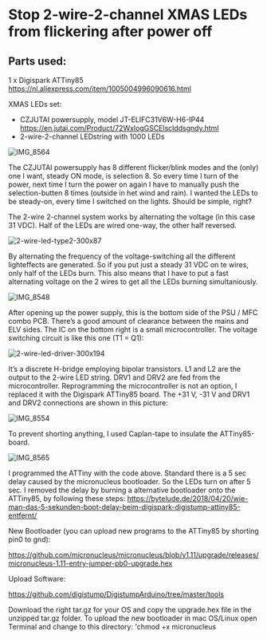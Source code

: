 # Stop 2-wire-2-channel XMAS LEDs from flickering after power off


## Parts used:

1 x Digispark ATTiny85 https://nl.aliexpress.com/item/1005004996090616.html

XMAS LEDs set:
- CZJUTAI powersupply, model JT-ELIFC31V6W-H6-IP44 https://en.jutai.com/Product/72WxlogGSCElsclddsgndy.html
- 2-wire-2-channel LEDstring with 1000 LEDs

![IMG_8564](https://user-images.githubusercontent.com/45515609/209928261-e8caef38-934a-46cf-b2b6-46beef2f015f.jpeg)

The CZJUTAI powersupply has 8 different flicker/blink modes and the (only) one I want, steady ON mode, is selection 8. So every time I turn of the power, next time I turn the power on again I have to manually push the selection-butten 8 times (outside in het wind and rain). I wanted the LEDs to be steady-on, every time I switched on the lights. Should be simple, right?

The 2-wire 2-channel system works by alternating the voltage (in this case 31 VDC). Half of the LEDs are wired one-way, the other half reversed. 

![2-wire-led-type2-300x87](https://user-images.githubusercontent.com/45515609/209933412-566f2e65-3161-4cde-aec2-fed80e0a6c06.png)

By alternating the frequency of the voltage-switching all the different lighteffects are generated. So if you put just a steady 31 VDC on te wires, only half of the LEDs burn. This also means that I have to put a fast alternating voltage on the 2 wires to get all the LEDs burning simultaniously.

![IMG_8548](https://user-images.githubusercontent.com/45515609/209929129-59ca7d4f-bb9b-4bb0-a428-47b8ed94e803.JPG)

After opening up the power supply, this is the bottom side of the PSU / MFC combo PCB. There’s a good amount of clearance between the mains and ELV sides. The IC on the bottom right is a small microcontroller. The voltage switching circuit is like this one (T1 = Q1):

![2-wire-led-driver-300x194](https://user-images.githubusercontent.com/45515609/209936331-91063e6b-cb74-4e8e-ba67-3057bef5965c.png)

It’s a discrete H-bridge employing bipolar transistors. L1 and L2 are the output to the 2-wire LED string. DRV1 and DRV2 are fed from the microcontroller. 
Reprogramming the microcontroller is not an option, I replaced it with the Digispark ATTiny85 board.
The +31 V, -31 V and DRV1 and DRV2 connections are shown in this picture:

![IMG_8554](https://user-images.githubusercontent.com/45515609/209938024-f14ec0bd-b8fb-47d4-87a9-39553bc58920.png)

To prevent shorting anything, I used Caplan-tape to insulate the ATTiny85-board.

![IMG_8565](https://user-images.githubusercontent.com/45515609/209936201-0c2c3915-3cb4-4993-bf12-870d0fa1ef59.jpeg)

I programmed the ATTiny with the code above. Standard there is a 5 sec delay caused by the micronucleus bootloader.
So the LEDs turn on after 5 sec. I removed the delay by burning a alternative bootloader onto the ATTiny85, by following these steps: https://bytelude.de/2018/04/20/wie-man-das-5-sekunden-boot-delay-beim-digispark-digistump-attiny85-entfernt/

New Bootloader (you can upload new programs to the ATTiny85 by shorting pin0 to gnd):

https://github.com/micronucleus/micronucleus/blob/v1.11/upgrade/releases/micronucleus-1.11-entry-jumper-pb0-upgrade.hex

Upload Software:

https://github.com/digistump/DigistumpArduino/tree/master/tools

Download the right tar.gz for your OS and copy the upgrade.hex file in the unzipped tar.gz folder.
To upload the new bootloader in mac OS/Linux open Terminal and change to this directory:
'chmod +x micronucleus



